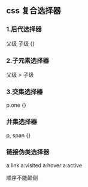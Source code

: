 ## css 复合选择器
### 1.后代选择器
父级 子级 {}
### 2.子元素选择器
父级 > 子级

### 3.交集选择器
p.one {}

### 并集选择器
p, span {}

### 链接伪类选择器
a:link
a:visited
a:hover
a:active

顺序不能颠倒
